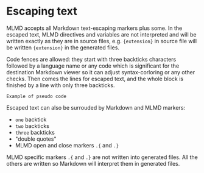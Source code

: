 # Escaping text

MLMD accepts all Markdown text-escaping markers plus some. In the escaped text, MLMD directives and variables are not interpreted and will be written exactly as they are in source files, e.g. `{extension}` in source file will be written `{extension}` in the generated files.

Code fences are allowed: they start with three backticks characters followed by a language name or any code which is significant for the destination Markdown viewer so it can adjust syntax-corloring or any other checks. Then comes the lines for escaped text, and the whole block is finished by a line with only three backticks. 

```code
Example of pseudo code
```

Escaped text can also be surrouded by Markdown and MLMD markers:

* `one` backtick
* ``two`` backticks
* ```three``` backticks
* "double quotes"
* MLMD open and close markers `.{` and `.}`

MLMD specific markers `.{` and `.}` are not written into generated files. All the others are written so Markdown will interpret them in generated files.

